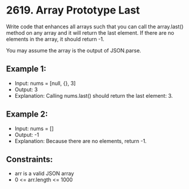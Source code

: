 # 2619. Array Prototype Last

Write code that enhances all arrays such that you can call the array.last() method on any array and it will return the last element. If there are no elements in the array, it should return -1.

You may assume the array is the output of JSON.parse.


## Example 1:

- Input: nums = [null, {}, 3]
- Output: 3
- Explanation: Calling nums.last() should return the last element: 3.

## Example 2:

- Input: nums = []
- Output: -1
- Explanation: Because there are no elements, return -1.
 

## Constraints:

- arr is a valid JSON array
- 0 <= arr.length <= 1000